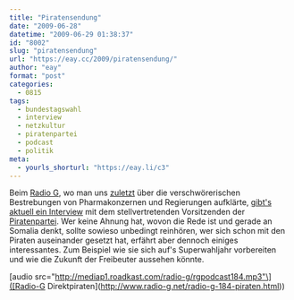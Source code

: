 ```yaml
---
title: "Piratensendung"
date: "2009-06-28"
datetime: "2009-06-29 01:38:37"
id: "8002"
slug: "piratensendung"
url: "https://eay.cc/2009/piratensendung/"
author: "eay"
format: "post"
categories:
  - 0815
tags:
  - bundestagswahl
  - interview
  - netzkultur
  - piratenpartei
  - podcast
  - politik
meta:
  - yourls_shorturl: "https://eay.li/c3"
---
```


Beim [Radio G](http://www.radio-g.net/), wo man uns [zuletzt](//eay.cc/2009/wir-werden-alle-sterben/) über die verschwörerischen Bestrebungen von Pharmakonzernen und Regierungen aufklärte, [gibt's aktuell ein Interview](http://www.radio-g.net/radio-g-184-piraten.html) mit dem stellvertretenden Vorsitzenden der [Piratenpartei](http://www.piratenpartei.de/). Wer keine Ahnung hat, wovon die Rede ist und gerade an Somalia denkt, sollte sowieso unbedingt reinhören, wer sich schon mit den Piraten auseinander gesetzt hat, erfährt aber dennoch einiges interessantes. Zum Beispiel wie sie sich auf's Superwahljahr vorbereiten und wie die Zukunft der Freibeuter aussehen könnte.

\[audio src="http://mediap1.roadkast.com/radio-g/rgpodcast184.mp3"\]([Radio-G Direktpiraten](http://www.radio-g.net/radio-g-184-piraten.html))

